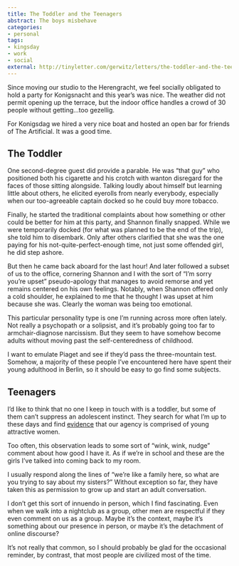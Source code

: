 ```yaml
---
title: The Toddler and the Teenagers
abstract: The boys misbehave
categories:
- personal
tags:
- kingsday
- work
- social
external: http://tinyletter.com/gerwitz/letters/the-toddler-and-the-teenagers
---
```


Since moving our studio to the Herengracht, we feel socially obligated to hold a party for Konigsnacht and this year’s was nice. The weather did not permit opening up the terrace, but the indoor office handles a crowd of 30 people without getting…too gezellig.

For Konigsdag we hired a very nice boat and hosted an open bar for friends of The Artificial. It was a good time.

## The Toddler

One second-degree guest did provide a parable. He was “that guy” who positioned both his cigarette and his crotch with wanton disregard for the faces of those sitting alongside. Talking loudly about himself but learning little about others, he elicited eyerolls from nearly everybody, especially when our too-agreeable captain docked so he could buy more tobacco.

Finally, he started the traditional complaints about how something or other could be better for him at this party, and Shannon finally snapped. While we were temporarily docked (for what was planned to be the end of the trip), she told him to disembark. Only after others clarified that she was the one paying for his not-quite-perfect-enough time, not just some offended girl, he did step ashore.

But then he came back aboard for the last hour! And later followed a subset of us to the office, cornering Shannon and I with the sort of “I’m sorry you’re upset” pseudo-apology that manages to avoid remorse and yet remains centered on his own feelings. Notably, when Shannon offered only a cold shoulder, he explained to me that he thought I was upset at him because she was. Clearly the woman was being too emotional.

This particular personality type is one I’m running across more often lately. Not really a psychopath or a solipsist, and it’s probably going too far to armchair-diagnose narcissism. But they seem to have somehow become adults without moving past the self-centeredness of childhood.

I want to emulate Piaget and see if they’d pass the three-mountain test. Somehow, a majority of these people I’ve encountered here have spent their young adulthood in Berlin, so it should be easy to go find some subjects.

## Teenagers

I’d like to think that no one I keep in touch with is a toddler, but some of them can’t suppress an adolescent instinct. They search for what I’m up to these days and find [evidence](https://www.instagram.com/p/BNrGxztjwDH/?taken-by=veryartificial) that our agency is comprised of young attractive women.

Too often, this observation leads to some sort of “wink, wink, nudge” comment about how good I have it. As if we’re in school and these are the girls I’ve talked into coming back to my room.

I usually respond along the lines of “we’re like a family here, so what are you trying to say about my sisters?” Without exception so far, they have taken this as permission to grow up and start an adult conversation.

I don’t get this sort of innuendo in person, which I find fascinating. Even when we walk into a nightclub as a group, other men are respectful if they even comment on us as a group. Maybe it’s the context, maybe it’s something about our presence in person, or maybe it’s the detachment of online discourse?

It’s not really that common, so I should probably be glad for the occasional reminder, by contrast, that most people are civilized most of the time.
